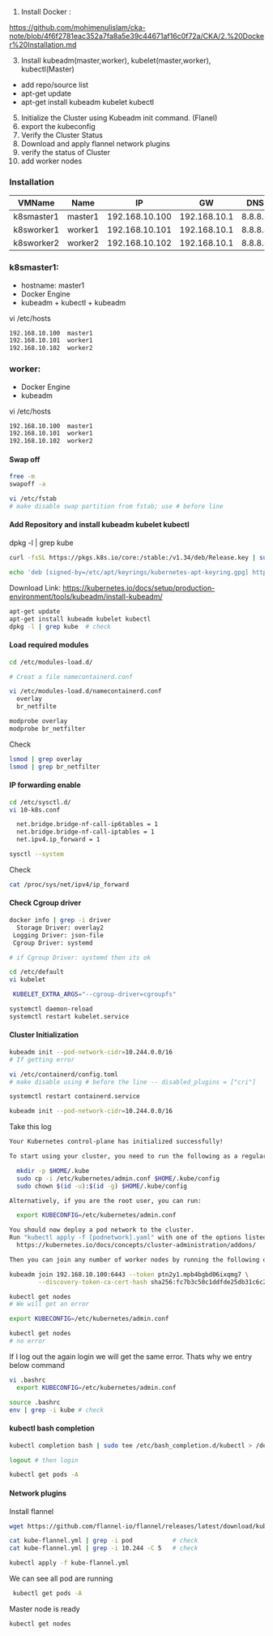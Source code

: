 01. Install Docker :

https://github.com/mohimenulislam/cka-note/blob/4f6f2781eac352a7fa8a5e39c44671af16c0f72a/CKA/2.%20Docker%20Installation.md

3. Install kubeadm(master,worker), kubelet(master,worker), kubectl(Master)

 - add repo/source list
 - apt-get update
 - apt-get install kubeadm kubelet kubectl
   
5. Initialize the Cluster using Kubeadm init command. (Flanel)
6. export the kubeconfig
04. Verify the Cluster Status
05. Download and apply flannel network plugins
06. verify the status of Cluster
07. add worker nodes

### Installation 

| VMName | Name | IP | GW | DNS |
| --- | ---- | ---- | ---- | ---- | 
k8smaster1 | master1 | 192.168.10.100 | 192.168.10.1 | 8.8.8.8 |
k8sworker1 | worker1 | 192.168.10.101 | 192.168.10.1 | 8.8.8.8 |
k8sworker2 | worker2 | 192.168.10.102 | 192.168.10.1 | 8.8.8.8 |

### k8smaster1:
- hostname: master1
- Docker Engine
- kubeadm + kubectl + kubeadm
  
vi /etc/hosts
```bash
192.168.10.100  master1
192.168.10.101  worker1
192.168.10.102  worker2
```

### worker:
- Docker Engine
- kubeadm
  
vi /etc/hosts
```bash
192.168.10.100  master1
192.168.10.101  worker1
192.168.10.102  worker2
```


#### Swap off

```bash
free -m
swapoff -a

vi /etc/fstab
# make disable swap partition from fstab; use # before line
```

#### Add Repository and install kubeadm kubelet kubectl

dpkg -l | grep kube

```bash
curl -fsSL https://pkgs.k8s.io/core:/stable:/v1.34/deb/Release.key | sudo gpg --dearmor -o /etc/apt/keyrings/kubernetes-apt-keyring.gpg

echo 'deb [signed-by=/etc/apt/keyrings/kubernetes-apt-keyring.gpg] https://pkgs.k8s.io/core:/stable:/v1.34/deb/ /' | sudo tee /etc/apt/sources.list.d/kubernetes.list
```
Download Link: https://kubernetes.io/docs/setup/production-environment/tools/kubeadm/install-kubeadm/


```bash
apt-get update
apt-get install kubeadm kubelet kubectl
dpkg -l | grep kube  # check
```

#### Load required modules

```bash
cd /etc/modules-load.d/

# Creat a file namecontainerd.conf

vi /etc/modules-load.d/namecontainerd.conf
  overlay
  br_netfilte

modprobe overlay
modprobe br_netfilter
```
Check
```bash
lsmod | grep overlay
lsmod | grep br_netfilter
```

#### IP forwarding enable

```bash
cd /etc/sysctl.d/
vi 10-k8s.conf

  net.bridge.bridge-nf-call-ip6tables = 1
  net.bridge.bridge-nf-call-iptables = 1
  net.ipv4.ip_forward = 1

sysctl --system
```

Check 
```bash
cat /proc/sys/net/ipv4/ip_forward
```

#### Check Cgroup driver
```bash
docker info | grep -i driver
  Storage Driver: overlay2
 Logging Driver: json-file
 Cgroup Driver: systemd

# if Cgroup Driver: systemd then its ok
```


```bash
cd /etc/default
vi kubelet

 KUBELET_EXTRA_ARGS="--cgroup-driver=cgroupfs"

systemctl daemon-reload
systemctl restart kubelet.service
```

#### Cluster Initialization

```bash
kubeadm init --pod-network-cidr=10.244.0.0/16
# If getting error

vi /etc/containerd/config.toml
# make disable using # before the line -- disabled_plugins = ["cri"]

systemctl restart containerd.service
```

```bash
kubeadm init --pod-network-cidr=10.244.0.0/16
```

Take this log
```bash
Your Kubernetes control-plane has initialized successfully!

To start using your cluster, you need to run the following as a regular user:

  mkdir -p $HOME/.kube
  sudo cp -i /etc/kubernetes/admin.conf $HOME/.kube/config
  sudo chown $(id -u):$(id -g) $HOME/.kube/config

Alternatively, if you are the root user, you can run:

  export KUBECONFIG=/etc/kubernetes/admin.conf

You should now deploy a pod network to the cluster.
Run "kubectl apply -f [podnetwork].yaml" with one of the options listed at:
  https://kubernetes.io/docs/concepts/cluster-administration/addons/

Then you can join any number of worker nodes by running the following on each as root:

kubeadm join 192.168.10.100:6443 --token ptn2y1.mpb4bgbd06ixqmg7 \
        --discovery-token-ca-cert-hash sha256:fc7b3c50c1ddfde25db31c6c27a6887a9340c41ababc72164b8e5983f4c3272e
```


```bash
kubectl get nodes
# We will get an error
```

```bash
export KUBECONFIG=/etc/kubernetes/admin.conf
```

```bash
kubectl get nodes
# no error
```

If I log out the again login we will get the same error. Thats why we entry below command

```bash
vi .bashrc
  export KUBECONFIG=/etc/kubernetes/admin.conf

source .bashrc
env | grep -i kube # check
```

#### kubectl bash completion

```bash
kubectl completion bash | sudo tee /etc/bash_completion.d/kubectl > /dev/null

logout # then login
```

```bash
kubectl get pods -A
```
#### Network plugins

Install flannel
```bash
wget https://github.com/flannel-io/flannel/releases/latest/download/kube-flannel.yml

cat kube-flannel.yml | grep -i pod           # check
cat kube-flannel.yml | grep -i 10.244 -C 5   # check

kubectl apply -f kube-flannel.yml
```

We can see all pod are running
```bash
 kubectl get pods -A
```

Master node is ready
```bash
kubectl get nodes
```
